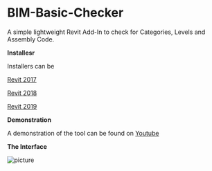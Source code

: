 # BIM-Basic-Checker
A simple lightweight Revit Add-In to check for Categories, Levels and Assembly Code.




**Installesr**

Installers can be

[Revit 2017](https://github.com/C-Claus/AssemblyCodeFilter/blob/master/setup_assembly_code_filter_R2017.exe)

[Revit 2018](https://github.com/C-Claus/AssemblyCodeFilter/blob/master/setup_assembly_code_filter_R2017.exe)

[Revit 2019](https://github.com/C-Claus/AssemblyCodeFilter/blob/master/setup_assembly_code_filter_R2017.exe)

**Demonstration**

A demonstration of the tool can be found on [Youtube](https://www.youtube.com/watch?v=A7MJwWqMtdE)



**The Interface**

![picture](https://s7.postimg.cc/5tg40l1nv/GUI.png)

